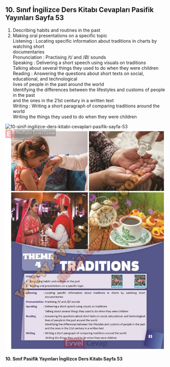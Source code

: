 ## 10. Sınıf İngilizce Ders Kitabı Cevapları Pasifik Yayınları Sayfa 53

1. Describing habits and routines in the past  
 2. Making oral presentations on a specific topic  
 Listening : Locating specific information about traditions in charts by watching short  
 documentaries  
 Pronunciation : Practising /t/ and /Ø/ sounds  
 Speaking : Delivering a short speech using visuals on traditions  
 Talking about several things they used to do when they were children  
 Reading : Answering the questions about short texts on social, educational, and technological  
 lives of people in the past around the world  
 Identifying the differences between the lifestyles and customs of people in the past  
 and the ones in the 21st century in a written text  
 Writing : Writing a short paragraph of comparing traditions around the world  
 Writing the things they used to do when they were children

![10-sinif-ingilizce-ders-kitabi-cevaplari-pasifik-sayfa-53]()![10-sinif-ingilizce-ders-kitabi-cevaplari-pasifik-sayfa-53](./image1.webp)

**10. Sınıf Pasifik Yayınları İngilizce Ders Kitabı Sayfa 53**